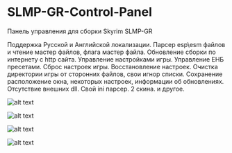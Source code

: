 # SLMP-GR-Control-Panel

Панель управления для сборки Skyrim SLMP-GR

Поддержка Русской и Английской локализации.
Парсер esp\esm файлов и чтение мастер файлов, флага мастер файла.
Обновление сборки по интернету с http сайта.
Управление настройками игры.
Управление ЕНБ пресетами.
Сброс настроек игры. Восстановление настроек.
Очистка директории игры от сторонних файлов, свои игнор списки.
Сохранение расположение окна, некоторых настроек, информации об обновлениях.
Отсутствие внешних dll. Свой ini парсер.
2 скина.
и другое.

![alt text](https://i.imgur.com/fCX7O5c.jpg)

![alt text](https://i.imgur.com/P8YyQER.png)

![alt text](https://i.imgur.com/zvX8qTu.jpg)

![alt text](https://i.imgur.com/qdvsPUc.png)
